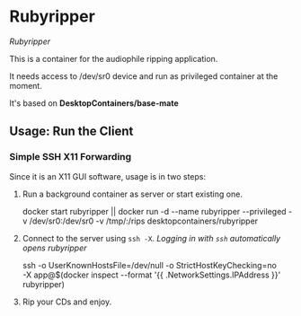 # Rubyripper
_Rubyripper_

This is a container for the audiophile ripping application.

It needs access to /dev/sr0 device and run as privileged container at the moment.

It's based on __DesktopContainers/base-mate__

## Usage: Run the Client

### Simple SSH X11 Forwarding

Since it is an X11 GUI software, usage is in two steps:
  1. Run a background container as server or start existing one.

        docker start rubyripper || docker run -d --name rubyripper --privileged -v /dev/sr0:/dev/sr0 -v /tmp/:/rips desktopcontainers/rubyripper
        
  2. Connect to the server using `ssh -X`. 
     _Logging in with `ssh` automatically opens rubyripper_

        ssh -o UserKnownHostsFile=/dev/null -o StrictHostKeyChecking=no \
        -X app@$(docker inspect --format '{{ .NetworkSettings.IPAddress }}' rubyripper)
        
  3. Rip your CDs and enjoy.
